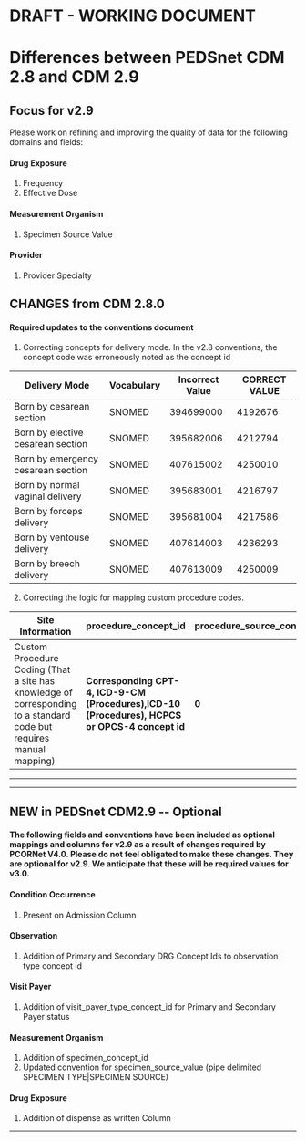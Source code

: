 # DRAFT - WORKING DOCUMENT

# Differences between PEDSnet CDM 2.8 and CDM 2.9

## Focus for v2.9

Please work on refining and improving the quality of data for the following domains and fields:

#### Drug Exposure
1. Frequency
2. Effective Dose

#### Measurement Organism
1. Specimen Source Value

#### Provider
1. Provider Specialty

## CHANGES from CDM 2.8.0

#### Required updates to the conventions document

1. Correcting concepts for delivery mode. In the v2.8 conventions, the concept code was erroneously noted as the concept id

Delivery Mode | Vocabulary| Incorrect Value | CORRECT VALUE
---|---|---|---
Born by cesarean section|SNOMED|394699000|4192676
Born by elective cesarean section|SNOMED|395682006|4212794
Born by emergency cesarean section|SNOMED|407615002|4250010
Born by normal vaginal delivery|SNOMED|395683001|4216797
Born by forceps delivery|SNOMED|395681004|4217586
Born by ventouse delivery|SNOMED|407614003|4236293
Born by breech delivery|SNOMED|407613009|4250009

2. Correcting the logic for mapping custom procedure codes.

Site Information | procedure_concept_id|procedure_source_concept_id|procedure_source_value
  --- | --- | --- | ---
Custom Procedure Coding (That a site has knowledge of corresponding to a standard code but requires manual mapping) |**Corresponding CPT-4, ICD-9-CM (Procedures),ICD-10 (Procedures), HCPCS or OPCS-4 concept id**  | **0** | Procedure Name \| Custom Procedure Code

***

***
## NEW in PEDSnet CDM2.9 -- Optional 

#### The following fields and conventions have been included as optional mappings and columns for v2.9 as a result of changes required by PCORNet V4.0. Please do not feel obligated to make these changes. They are optional for v2.9. We anticipate that these will be required values for v3.0.

#### Condition Occurrence
1. Present on Admission Column

#### Observation
1. Addition of Primary and Secondary DRG Concept Ids to observation type concept id

#### Visit Payer
1. Addition of visit_payer_type_concept_id for Primary and Secondary Payer status

#### Measurement Organism
1. Addition of specimen_concept_id
2. Updated convention for specimen_source_value (pipe delimited SPECIMEN TYPE|SPECIMEN SOURCE)

#### Drug Exposure
1. Addition of dispense as written Column
***
